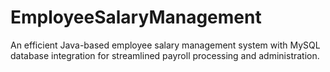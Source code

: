 # EmployeeSalaryManagement
 An efficient Java-based employee salary management system with MySQL database integration for streamlined payroll processing and administration.
